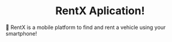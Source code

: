 <h1 align="center">
  RentX Aplication!
</h1>

🚗 RentX is a mobile platform to find and rent a vehicle using your smartphone!
